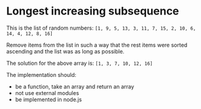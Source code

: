 # Longest increasing subsequence

This is the list of random numbers: `[1, 9, 5, 13, 3, 11, 7, 15, 2, 10, 6, 14, 4, 12, 8, 16]`

Remove items from the list in such a way that the rest items were sorted ascending and the list was as long as possible.

The solution for the above array is: `[1, 3, 7, 10, 12, 16]`

The implementation should:
- be a function, take an array and return an array
- not use external modules
- be implemented in node.js
